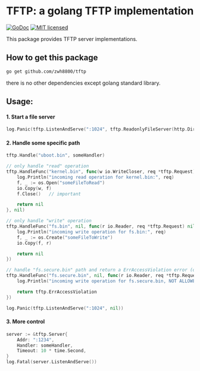 # TFTP: a golang TFTP implementation

[![GoDoc][1]][2] [![MIT licensed][3]][4]

[1]: https://godoc.org/github.com/zwh8800/tftp?status.svg
[2]: https://godoc.org/github.com/zwh8800/tftp
[3]: https://img.shields.io/badge/license-MIT-blue.svg
[4]: LICENSE

This package provides TFTP server implementations.

## How to get this package

```bash
go get github.com/zwh8800/tftp
```

there is no other dependencies except golang standard library.

## Usage:

#### 1. Start a file server

```go
log.Panic(tftp.ListenAndServe(":1024", tftp.ReadonlyFileServer(http.Dir("/Users/zzz/Downloads"))))
```

#### 2. Handle some specific path

```go
tftp.Handle("uboot.bin", someHandler)

// only handle "read" operation
tftp.HandleFunc("kernel.bin", func(w io.WriteCloser, req *tftp.Request) error {
    log.Println("incoming read operation for kernel.bin:", req)
    f, _ := os.Open("someFileToRead")
    io.Copy(w, f)
    f.Close()   // important

    return nil
}, nil)

// only handle "write" operation
tftp.HandleFunc("fs.bin", nil, func(r io.Reader, req *tftp.Request) nil {
    log.Println("incoming write operation for fs.bin:", req)
    f, _ := os.Create("someFileToWrite")
    io.Copy(f, r)

    return nil
})

// handle "fs.secure.bin" path and return a ErrAccessViolation error (operation not allowed)
tftp.HandleFunc("fs.secure.bin", nil, func(r io.Reader, req *tftp.Request) nil {
    log.Println("incoming write operation for fs.secure.bin, NOT ALLOWED:", req)

    return tftp.ErrAccessViolation
})

log.Panic(tftp.ListenAndServe(":1024", nil))
```

#### 3. More control

```go
server := &tftp.Server{
    Addr: ":1234",
    Handler: someHandler,
    Timeout: 10 * time.Second,
}
log.Fatal(server.ListenAndServe())
```
